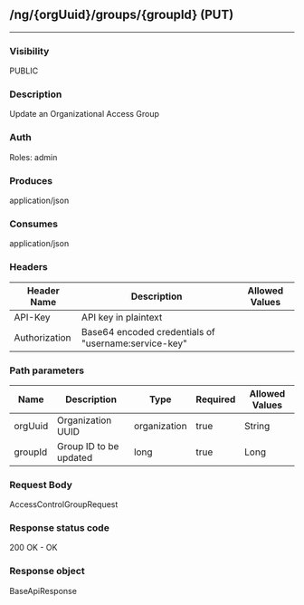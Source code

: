 ## /ng/{orgUuid}/groups/{groupId} (PUT)
---
### Visibility
PUBLIC
### Description
Update an Organizational Access Group
### Auth
Roles: admin
### Produces
application/json
### Consumes
application/json
### Headers
| Header Name | Description | Allowed Values |
| ----------- | ----------- | ----------- |
| API-Key | API key in plaintext |  |
| Authorization | Base64 encoded credentials of &quot;username:service-key&quot; |  |
### Path parameters
| Name | Description | Type | Required | Allowed Values |
| ----------- | ----------- | ----------- | ----------- | ----------- |
| orgUuid | Organization UUID | organization | true | String |
| groupId | Group ID to be updated | long | true | Long |
### Request Body
AccessControlGroupRequest
### Response status code
200 OK - OK
### Response object
BaseApiResponse
